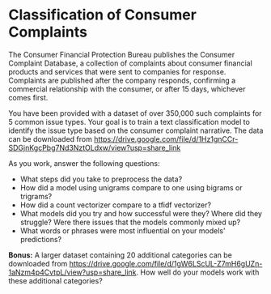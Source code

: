 # Classification of Consumer Complaints

The Consumer Financial Protection Bureau publishes the Consumer Complaint Database, a collection of complaints about consumer financial products and services that were sent to companies for response. Complaints are published after the company responds, confirming a commercial relationship with the consumer, or after 15 days, whichever comes first.

You have been provided with a dataset of over 350,000 such complaints for 5 common issue types. Your goal is to train a text classification model to identify the issue type based on the consumer complaint narrative. The data can be downloaded from <https://drive.google.com/file/d/1Hz1gnCCr-SDGjnKgcPbg7Nd3NztOLdxw/view?usp=share_link>

As you work, answer the following questions:

* What steps did you take to preprocess the data?
* How did a model using unigrams compare to one using bigrams or trigrams?
* How did a count vectorizer compare to a tfidf vectorizer?
* What models did you try and how successful were they? Where did they struggle? Were there issues that the models commonly mixed up?
* What words or phrases were most influential on your models' predictions?

**Bonus:** A larger dataset containing 20 additional categories can be downloaded from <https://drive.google.com/file/d/1gW6LScUL-Z7mH6gUZn-1aNzm4p4CvtpL/view?usp=share_link>. How well do your models work with these additional categories?
